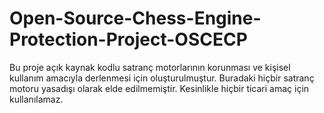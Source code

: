 # Open-Source-Chess-Engine-Protection-Project-OSCECP

Bu proje açık kaynak kodlu satranç motorlarının korunması ve kişisel kullanım amacıyla derlenmesi için oluşturulmuştur.
Buradaki hiçbir satranç motoru yasadışı olarak elde edilmemiştir.
Kesinlikle hiçbir ticari amaç için kullanılamaz.
